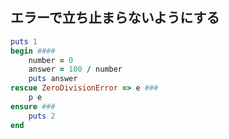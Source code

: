 ## エラーで立ち止まらないようにする

```ruby
puts 1
begin ####
    number = 0
    answer = 100 / number
    puts answer
rescue ZeroDivisionError => e ###
    p e
ensure ###
    puts 2
end
```
